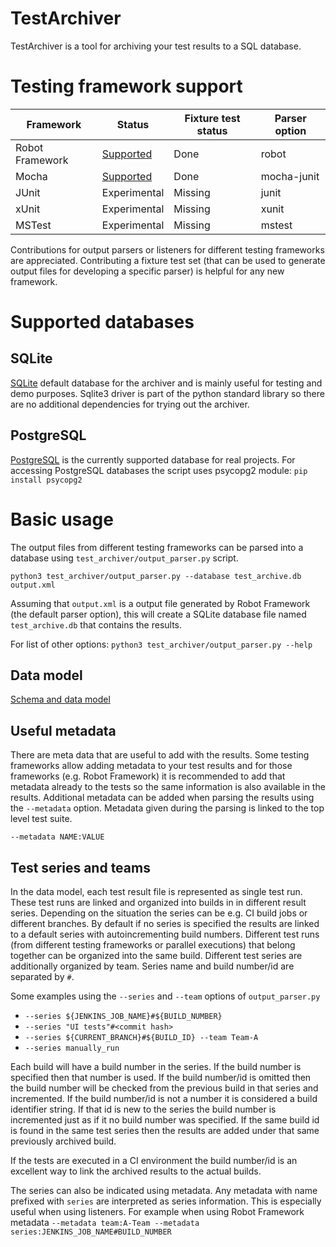 # TestArchiver
TestArchiver is a tool for archiving your test results to a SQL database.

# Testing framework support

| Framework | Status | Fixture test status | Parser option |
| --- | --- | --- | --- |
| Robot Framework | [Supported](robot_tests/) | Done | robot
| Mocha | [Supported](mocha_tests/) | Done | mocha-junit |
| JUnit | Experimental | Missing | junit |
| xUnit | Experimental | Missing | xunit |
| MSTest | Experimental | Missing | mstest |

Contributions for output parsers or listeners for different testing frameworks are appreciated. Contributing a fixture test set (that can be used to generate output files for developing a specific parser) is helpful for any new framework.

# Supported databases

## SQLite
[SQLite](https://www.sqlite.org) default database for the archiver and is mainly useful for testing and demo purposes. Sqlite3 driver is part of the python standard library so there are no additional dependencies for trying out the archiver.

## PostgreSQL
[PostgreSQL](https://www.postgresql.org) is the currently supported database for real projects. For accessing PostgreSQL databases the script uses psycopg2 module: `pip install psycopg2`

# Basic usage

The output files from different testing frameworks can be parsed into a database using `test_archiver/output_parser.py` script.

```
python3 test_archiver/output_parser.py --database test_archive.db output.xml
```
Assuming that `output.xml` is a output file generated by Robot Framework (the default parser option), this will create a SQLite database file named `test_archive.db` that contains the results.

For list of other options: `python3 test_archiver/output_parser.py --help`

## Data model
[Schema and data model](test_archiver/schemas/)


## Useful metadata
There are meta data that are useful to add with the results. Some testing frameworks allow adding metadata to your test results and for those frameworks (e.g. Robot Framework) it is recommended to add that metadata already to the tests so the same information is also available in the results. Additional metadata can be added when parsing the results using the `--metadata` option. Metadata given during the parsing is linked to the top level test suite.

`--metadata NAME:VALUE`

## Test series and teams
In the data model, each test result file is represented as single test run. These test runs are linked and organized into builds in in different result series. Depending on the situation the series can be e.g. CI build jobs or different branches. By default if no series is specified the results are linked to a default series with autoincrementing build numbers. Different test runs (from different testing frameworks or parallel executions) that belong together can be organized into the same build. Different test series are additionally organized by team. Series name and build number/id are separated by `#`.

Some examples using the `--series` and `--team` options of `output_parser.py`
* `--series ${JENKINS_JOB_NAME}#${BUILD_NUMBER}`
* `--series "UI tests"#<commit hash>`
* `--series ${CURRENT_BRANCH}#${BUILD_ID} --team Team-A`
* `--series manually_run`


Each build will have a build number in the series. If the build number is specified then that number is used. If the build number/id is omitted then the build number will be checked from the previous build in that series and incremented. If the build number/id is not a number it is considered a build identifier string. If that id is new to the series the build number is incremented just as if it no build number was specified. If the same build id is found in the same test series then the results are added under that same previously archived build.

If the tests are executed in a CI environment the build number/id is an excellent way to link the archived results to the actual builds.

The series can also be indicated using metadata. Any metadata with name prefixed with `series` are interpreted as series information. This is especially useful when using listeners. For example when using Robot Framework metadata `--metadata team:A-Team --metadata series:JENKINS_JOB_NAME#BUILD_NUMBER`
